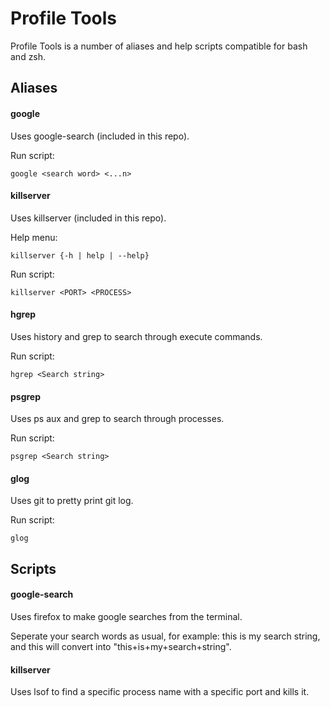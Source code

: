 # Profile Tools

Profile Tools is a number of aliases and help scripts compatible for bash and zsh.

## Aliases
#### google

Uses google-search (included in this repo).

Run script:
```
google <search word> <...n>

```
#### killserver

Uses killserver (included in this repo).

Help menu:
```
killserver {-h | help | --help}
```

Run script:
```
killserver <PORT> <PROCESS>
```

#### hgrep

Uses history and grep to search through execute commands.

Run script:
```
hgrep <Search string>
```

#### psgrep

Uses ps aux and grep to search through processes.

Run script:
```
psgrep <Search string>
```

#### glog

Uses git to pretty print git log.

Run script:
```
glog
```

## Scripts

#### google-search

Uses firefox to make google searches from the terminal.

Seperate your search words as usual, for example: this is my search string, and this will convert into "this+is+my+search+string".

#### killserver

Uses lsof to find a specific process name with a specific port and kills it.
